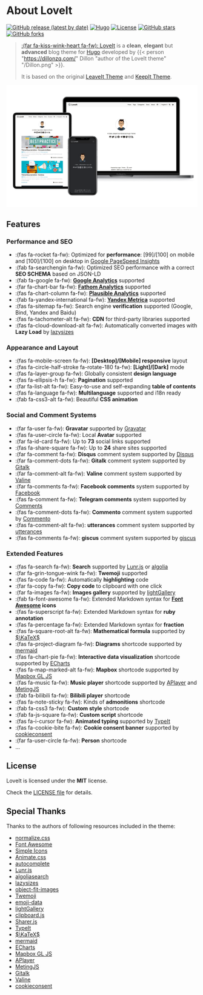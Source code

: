 # About LoveIt


 
[![GitHub release (latest by date)](https://img.shields.io/github/v/release/dillonzq/LoveIt?style=flat-square)](https://github.com/dillonzq/LoveIt/releases)
[![Hugo](https://img.shields.io/badge/Hugo-%5E0.62.0-ff4088?style=flat-square&logo=hugo)](https://gohugo.io/)
[![License](https://img.shields.io/github/license/dillonzq/LoveIt?style=flat-square)](https://github.com/dillonzq/LoveIt/blob/master/LICENSE)
[![GitHub stars](https://img.shields.io/github/stars/dillonzq/LoveIt?style=social)](https://github.com/dillonzq/LoveIt)
[![GitHub forks](https://img.shields.io/github/forks/dillonzq/LoveIt?style=social)](https://github.com/dillonzq/LoveIt/fork)
 

> [:(far fa-kiss-wink-heart fa-fw): LoveIt](https://github.com/dillonzq/LoveIt) is a **clean**, **elegant** but **advanced** blog theme for [Hugo](https://gohugo.io/) developed by {{< person "https://dillonzq.com/" Dillon "author of the LoveIt theme" "/Dillon.png" >}}.
>
> It is based on the original [LeaveIt Theme](https://github.com/liuzc/LeaveIt) and [KeepIt Theme](https://github.com/Fastbyte01/KeepIt).

![Hugo Theme LoveIt](/images/Apple-Devices-Preview.png "Hugo Theme LoveIt")

## Features

### Performance and SEO

* :(fas fa-rocket fa-fw): Optimized for **performance**: [99]/[100] on mobile and [100]/[100] on desktop in [Google PageSpeed Insights](https://developers.google.com/speed/pagespeed/insights)
* :(fab fa-searchengin fa-fw): Optimized SEO performance with a correct **SEO SCHEMA** based on JSON-LD
* :(fab fa-google fa-fw): **[Google Analytics](https://analytics.google.com/analytics)** supported
* :(far fa-chart-bar fa-fw): **[Fathom Analytics](https://usefathom.com/)** supported
* :(fas fa-chart-column fa-fw): **[Plausible Analytics](https://plausible.io/)** supported
* :(fab fa-yandex-international fa-fw): **[Yandex Metrica](https://metrica.yandex.com/)** supported
* :(fas fa-sitemap fa-fw): Search engine **verification** supported (Google, Bind, Yandex and Baidu)
* :(fas fa-tachometer-alt fa-fw): **CDN** for third-party libraries supported
* :(fas fa-cloud-download-alt fa-fw): Automatically converted images with **Lazy Load** by [lazysizes](https://github.com/aFarkas/lazysizes)

### Appearance and Layout

* :(fas fa-mobile-screen fa-fw): **[Desktop]/[Mobile] responsive** layout
* :(fas fa-circle-half-stroke fa-rotate-180 fa-fw): **[Light]/[Dark]** mode
* :(fas fa-layer-group fa-fw): Globally consistent **design language**
* :(fas fa-ellipsis-h fa-fw): **Pagination** supported
* :(far fa-list-alt fa-fw): Easy-to-use and self-expanding **table of contents**
* :(fas fa-language fa-fw): **Multilanguage** supported and i18n ready
* :(fab fa-css3-alt fa-fw): Beautiful **CSS animation**

### Social and Comment Systems

* :(far fa-user fa-fw): **Gravatar** supported by [Gravatar](https://gravatar.com)
* :(fas fa-user-circle fa-fw): Local **Avatar** supported
* :(far fa-id-card fa-fw): Up to **73** social links supported
* :(fas fa-share-square fa-fw): Up to **24** share sites supported
* :(far fa-comment fa-fw): **Disqus** comment system supported by [Disqus](https://disqus.com)
* :(far fa-comment-dots fa-fw): **Gitalk** comment system supported by [Gitalk](https://github.com/gitalk/gitalk)
* :(far fa-comment-alt fa-fw): **Valine** comment system supported by [Valine](https://valine.js.org/)
* :(far fa-comments fa-fw): **Facebook comments** system supported by [Facebook](https://developers.facebook.com/docs/plugins/comments/)
* :(fas fa-comment fa-fw): **Telegram comments** system supported by [Comments](https://comments.app/)
* :(fas fa-comment-dots fa-fw): **Commento** comment system supported by [Commento](https://commento.io/)
* :(fas fa-comment-alt fa-fw): **utterances** comment system supported by [utterances](https://utteranc.es/)
* :(fas fa-comments fa-fw): **giscus** comment system supported by [giscus](https://giscus.app/)

### Extended Features

* :(fas fa-search fa-fw): **Search** supported by [Lunr.js](https://lunrjs.com/) or [algolia](https://www.algolia.com/)
* :(far fa-grin-tongue-wink fa-fw): **Twemoji** supported
* :(fas fa-code fa-fw): Automatically **highlighting** code
* :(far fa-copy fa-fw): **Copy code** to clipboard with one click
* :(far fa-images fa-fw): **Images gallery** supported by [lightGallery](https://github.com/sachinchoolur/lightgallery)
* :(fab fa-font-awesome fa-fw): Extended Markdown syntax for **[Font Awesome](https://fontawesome.com/) icons**
* :(fas fa-superscript fa-fw): Extended Markdown syntax for **ruby annotation**
* :(fas fa-percentage fa-fw): Extended Markdown syntax for **fraction**
* :(fas fa-square-root-alt fa-fw): **Mathematical formula** supported by [$\KaTeX$](https://katex.org/)
* :(fas fa-project-diagram fa-fw): **Diagrams** shortcode supported by [mermaid](https://github.com/mermaid-js/mermaid)
* :(fas fa-chart-pie fa-fw): **Interactive data visualization** shortcode supported by [ECharts](https://echarts.apache.org/)
* :(fas fa-map-marked-alt fa-fw): **Mapbox** shortcode supported by [Mapbox GL JS](https://docs.mapbox.com/mapbox-gl-js)
* :(fas fa-music fa-fw): **Music player** shortcode supported by [APlayer](https://github.com/MoePlayer/APlayer) and [MetingJS](https://github.com/metowolf/MetingJS)
* :(fab fa-bilibili fa-fw): **Bilibili player** shortcode
* :(fas fa-note-sticky fa-fw): Kinds of **admonitions** shortcode
* :(fab fa-css3 fa-fw): **Custom style** shortcode
* :(fab fa-js-square fa-fw): **Custom script** shortcode
* :(fas fa-i-cursor fa-fw): **Animated typing** supported by [TypeIt](https://typeitjs.com/)
* :(fas fa-cookie-bite fa-fw): **Cookie consent banner** supported by [cookieconsent](https://github.com/osano/cookieconsent)
* :(far fa-user-circle fa-fw): **Person** shortcode
* ...

## License

LoveIt is licensed under the **MIT** license.

Check the [LICENSE file](https://github.com/dillonzq/LoveIt/blob/master/LICENSE) for details.

## Special Thanks

Thanks to the authors of following resources included in the theme:

* [normalize.css](https://github.com/necolas/normalize.css)
* [Font Awesome](https://fontawesome.com/)
* [Simple Icons](https://github.com/simple-icons/simple-icons)
* [Animate.css](https://daneden.github.io/animate.css/)
* [autocomplete](https://github.com/algolia/autocomplete)
* [Lunr.js](https://lunrjs.com/)
* [algoliasearch](https://github.com/algolia/algoliasearch-client-javascript)
* [lazysizes](https://github.com/aFarkas/lazysizes)
* [object-fit-images](https://github.com/fregante/object-fit-images)
* [Twemoji](https://github.com/twitter/twemoji)
* [emoji-data](https://github.com/iamcal/emoji-data)
* [lightGallery](https://github.com/sachinchoolur/lightgallery)
* [clipboard.js](https://github.com/zenorocha/clipboard.js)
* [Sharer.js](https://github.com/ellisonleao/sharer.js)
* [TypeIt](https://typeitjs.com/)
* [$\KaTeX$](https://katex.org/)
* [mermaid](https://github.com/mermaid-js/mermaid)
* [ECharts](https://echarts.apache.org/)
* [Mapbox GL JS](https://docs.mapbox.com/mapbox-gl-js)
* [APlayer](https://github.com/MoePlayer/APlayer)
* [MetingJS](https://github.com/metowolf/MetingJS)
* [Gitalk](https://github.com/gitalk/gitalk)
* [Valine](https://valine.js.org/)
* [cookieconsent](https://github.com/osano/cookieconsent)

